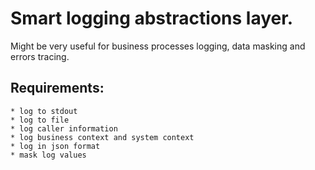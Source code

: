# Smart logging abstractions layer.

Might be very useful for business processes logging, data masking and errors tracing.


## Requirements:

	* log to stdout
	* log to file
	* log caller information
	* log business context and system context
	* log in json format
	* mask log values